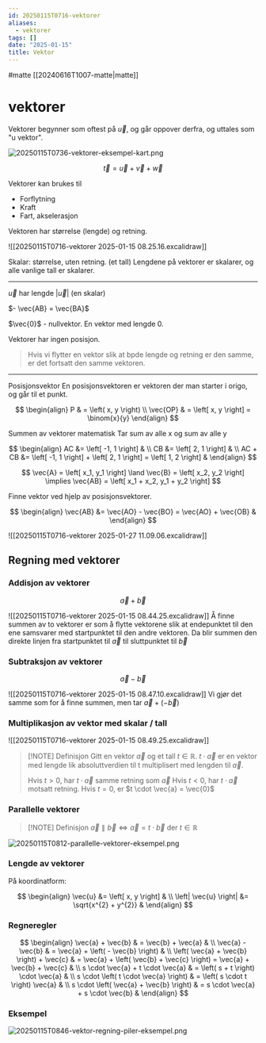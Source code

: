 ```yaml
---
id: 20250115T0716-vektorer
aliases:
  - vektorer
tags: []
date: "2025-01-15"
title: Vektor
---
```


#matte [[20240616T1007-matte|matte]]

# vektorer

Vektorer begynner som oftest på $\vec{u}$, og går oppover derfra, og uttales som "u vektor".

![20250115T0736-vektorer-eksempel-kart.png](Assets/20250115T0736-vektorer-eksempel-kart.png)

$$
\vec{t} = \vec{u} + \vec{v} + \vec{w}
$$

Vektorer kan brukes til

- Forflytning
- Kraft
- Fart, akselerasjon

Vektoren har størrelse (lengde) og retning.

![[20250115T0716-vektorer 2025-01-15 08.25.16.excalidraw]]

Skalar: størrelse, uten retning. (et tall)
Lengdene på vektorer er skalarer, og alle vanlige tall er skalarer.

---

$\vec{u}$ har lengde $\left| \vec{u} \right|$ (en skalar)

$- \vec{AB} = \vec{BA}$

$\vec{0}$ - nullvektor. En vektor med lengde 0.

Vektorer har ingen posisjon.

> Hvis vi flytter en vektor slik at bpde lengde og retning er den samme, er det fortsatt den samme vektoren.

---

Posisjonsvektor
En posisjonsvektoren er vektoren der man starter i origo, og går til et punkt.

$$
\begin{align}
    P & = \left( x, y \right) \\
    \vec{OP} & = \left[ x, y \right] = \binom{x}{y}
\end{align}
$$

Summen av vektorer matematisk
Tar sum av alle x og sum av alle y

$$
\begin{align}
    AC &= \left[ -1, 1 \right] & \\
    CB &= \left[ 2, 1 \right] & \\
    AC + CB &= \left[ -1, 1 \right] + \left[ 2, 1 \right] = \left[ 1, 2 \right] &
\end{align}
$$

$$
\vec{A} = \left[ x_1, y_1 \right] \land \vec{B} = \left[ x_2, y_2 \right] \implies \vec{AB} = \left[ x_1 + x_2, y_1 + y_2 \right]
$$

Finne vektor ved hjelp av posisjonsvektorer.

$$
\begin{align}
  \vec{AB} &= \vec{AO} - \vec{BO} = \vec{AO} + \vec{OB} &
\end{align}
$$

![[20250115T0716-vektorer 2025-01-27 11.09.06.excalidraw]]

## Regning med vektorer

### Addisjon av vektorer

$$
\vec{a} + \vec{b}
$$

![[20250115T0716-vektorer 2025-01-15 08.44.25.excalidraw]]
Å finne summen av to vektorer er som å flytte vektorene slik at endepunktet til den ene samsvarer med startpunktet til den andre vektoren. Da blir summen den direkte linjen fra startpunktet til $\vec{a}$ til sluttpunktet til $\vec{b}$

### Subtraksjon av vektorer

$$
\vec{a} - \vec{b}
$$

![[20250115T0716-vektorer 2025-01-15 08.47.10.excalidraw]]
Vi gjør det samme som for å finne summen, men tar $\vec{a} + \left( - \vec{b} \right)$

### Multiplikasjon av vektor med skalar / tall

![[20250115T0716-vektorer 2025-01-15 08.49.25.excalidraw]]

> [!NOTE] Definisjon
> Gitt en vektor $\vec{a}$ og et tall $t \in \mathbb{R}$.
> $t \cdot \vec{a}$ er en vektor med lengde lik absoluttverdien til t multiplisert med lengden til $\vec{a}$.
>
> Hvis $t > 0$, har $t \cdot \vec{a}$ samme retning som $\vec{a}$
> Hvis $t < 0$, har $t \cdot \vec{a}$ motsatt retning.
> Hvis $t = 0$, er $t \cdot \vec{a} = \vec{0}$

### Parallelle vektorer

> [!NOTE] Definisjon
> $\vec{a} \parallel \vec{b} \iff \vec{a} = t \cdot \vec{b}$ der $t \in \mathbb{R}$

![20250115T0812-parallelle-vektorer-eksempel.png](Assets/20250115T0812-parallelle-vektorer-eksempel.png)

### Lengde av vektorer

På koordinatform:

$$
\begin{align}
  \vec{u} &= \left[ x, y \right] & \\
  \left| \vec{u} \right| &= \sqrt{x^{2} + y^{2}} &
\end{align}
$$

### Regneregler

$$
\begin{align}
    \vec{a} + \vec{b} & = \vec{b} + \vec{a} & \\
    \vec{a} - \vec{b} & = \vec{a} + \left( - \vec{b} \right) & \\
    \left( \vec{a} + \vec{b} \right) + \vec{c} & = \vec{a} + \left( \vec{b} + \vec{c} \right) = \vec{a} + \vec{b} + \vec{c} & \\
    s \cdot \vec{a} + t \cdot \vec{a} & = \left( s + t \right) \cdot \vec{a} & \\
    s \cdot \left( t \cdot \vec{a} \right) & = \left( s \cdot t \right) \vec{a} & \\
    s \cdot \left( \vec{a} + \vec{b} \right) & = s \cdot \vec{a} + s \cdot \vec{b} &
\end{align}
$$

### Eksempel

![20250115T0846-vektor-regning-piler-eksempel.png](Assets/20250115T0846-vektor-regning-piler-eksempel.png)
